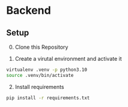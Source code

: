 # Backend

## Setup

0. Clone this Repository

1. Create a virutal environment and activate it
```bash
virtualenv .venv -p python3.10
source .venv/bin/activate
```

2. Install requirements
```bash
pip install -r requirements.txt
```
